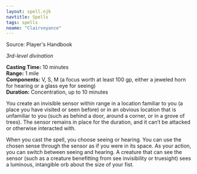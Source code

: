 ```yaml
---
layout: spell.njk
navtitle: Spells
tags: spells
neame: "Clairvoyance"
---
```

Source: Player's Handbook

_3rd-level divination_

**Casting Time:** 10 minutes  
**Range:** 1 mile  
**Components:** V, S, M (a focus worth at least 100 gp, either a jeweled horn for hearing or a glass eye for seeing)  
**Duration:** Concentration, up to 10 minutes

You create an invisible sensor within range in a location familiar to you (a place you have visited or seen before) or in an obvious location that is unfamiliar to you (such as behind a door, around a corner, or in a grove of trees). The sensor remains in place for the duration, and it can’t be attacked or otherwise interacted with.

When you cast the spell, you choose seeing or hearing. You can use the chosen sense through the sensor as if you were in its space. As your action, you can switch between seeing and hearing. A creature that can see the sensor (such as a creature benefitting from see invisibility or truesight) sees a luminous, intangible orb about the size of your fist.

